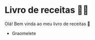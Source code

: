# Livro de receitas :woman_cook:

Olá! Bem vinda ao meu livro de receitas :wave:

- Graomelete

  



